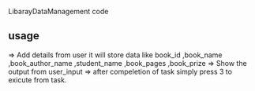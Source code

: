 LibarayDataManagement code
##  usage
=> Add details from user it will store data like book_id ,book_name ,book_author_name ,student_name ,book_pages ,book_prize
=> Show the output from user_input
=> after compeletion of task simply press 3 to exicute from task.
